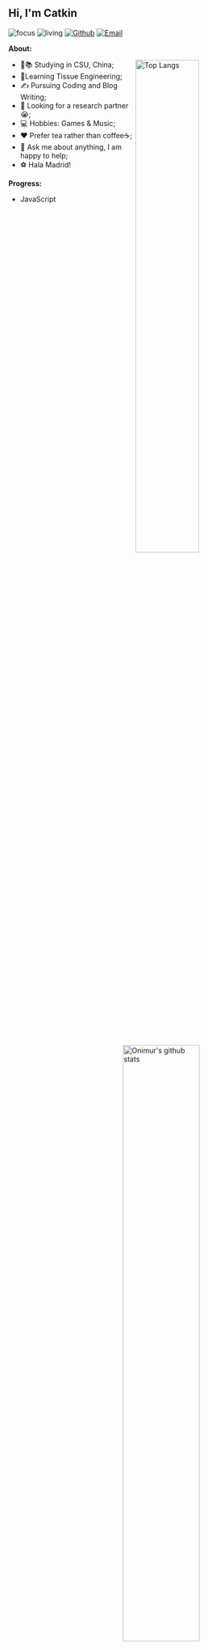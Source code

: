 ## Hi, I'm Catkin

![focus](https://img.shields.io/badge/focus-graduation-brightgreen)
![living](https://img.shields.io/badge/living-changsha-3c9)
[![Github](https://img.shields.io/badge/-Github-000?style=flat&logo=Github&logoColor=white)](https://github.com/IamCatkin)
[![Email](https://img.shields.io/badge/-Email-c14438?style=flat&logo=Gmail&logoColor=white)](mailto:i@catkin.moe)

**About:**

<img width="50%" align="right" alt="Top Langs" src="https://github-readme-stats.vercel.app/api/top-langs/?username=iamcatkin&layout=compact" />

- 👦📚 Studying in CSU, China;
- 🌱Learning Tissue Engineering; 
- ✍️ Pursuing Coding  and Blog Writing;
- 🤔 Looking for a research partner 😭;
- 💻 Hobbies: Games & Music;
- ❤️ Prefer tea rather than coffee☕;
- 💬 Ask me about anything, I am happy to help;
- ⚽ Hala Madrid!

**Progress:** 

<a href="https://github.com/IamCatkin">
    <img width="55%" align="right" alt="Onimur's github stats" src="https://github-readme-stats.vercel.app/api?username=IamCatkin&show_icons=true" />
</a>

- JavaScript ![JavaScript learning progress](http://www.yarntomato.com/percentbarmaker/button.php?barPosition=5&leftFill=%2300FFFF "JavaScript learning progress")

- Front-end ![Front-end learning progress](http://www.yarntomato.com/percentbarmaker/button.php?barPosition=10&leftFill=%2300FFFF "Front-end learning progress")

- Linux ![Linux learning progress](http://www.yarntomato.com/percentbarmaker/button.php?barPosition=10&leftFill=%2300FFFF "Linux learning progress")

- English ![English learning progress](http://www.yarntomato.com/percentbarmaker/button.php?barPosition=30&leftFill=%2300FFFF "English learning progress")

- Tissue Engineering ![Tissue Engineering learning progress](http://www.yarntomato.com/percentbarmaker/button.php?barPosition=1&leftFill=%2300FFFF "Tissue Engineering learning progress")
